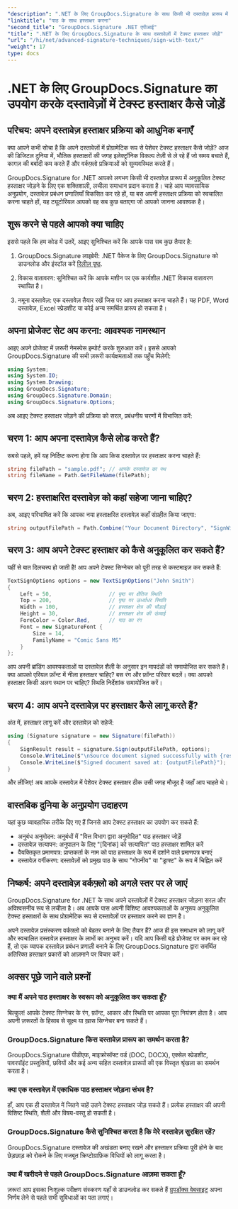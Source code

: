 ```yaml
---
"description": ".NET के लिए GroupDocs.Signature के साथ किसी भी दस्तावेज़ प्रारूप में पेशेवर टेक्स्ट हस्ताक्षर जोड़ने का तरीका जानें। पूर्ण कोड उदाहरणों के साथ सरल कार्यान्वयन।"
"linktitle": "पाठ के साथ हस्ताक्षर करना"
"second_title": "GroupDocs.Signature .NET एपीआई"
"title": ".NET के लिए GroupDocs.Signature के साथ दस्तावेज़ों में टेक्स्ट हस्ताक्षर जोड़ें"
"url": "/hi/net/advanced-signature-techniques/sign-with-text/"
"weight": 17
type: docs
---
```

# .NET के लिए GroupDocs.Signature का उपयोग करके दस्तावेज़ों में टेक्स्ट हस्ताक्षर कैसे जोड़ें

## परिचय: अपने दस्तावेज़ हस्ताक्षर प्रक्रिया को आधुनिक बनाएँ

क्या आपने कभी सोचा है कि अपने दस्तावेज़ों में प्रोग्रामेटिक रूप से पेशेवर टेक्स्ट हस्ताक्षर कैसे जोड़ें? आज की डिजिटल दुनिया में, भौतिक हस्ताक्षरों की जगह इलेक्ट्रॉनिक विकल्प तेज़ी से ले रहे हैं जो समय बचाते हैं, कागज़ की बर्बादी कम करते हैं और वर्कफ़्लो प्रक्रियाओं को सुव्यवस्थित करते हैं।

GroupDocs.Signature for .NET आपको लगभग किसी भी दस्तावेज़ प्रारूप में अनुकूलित टेक्स्ट हस्ताक्षर जोड़ने के लिए एक शक्तिशाली, लचीला समाधान प्रदान करता है। चाहे आप व्यावसायिक अनुप्रयोग, दस्तावेज़ प्रबंधन प्रणालियाँ विकसित कर रहे हों, या बस अपनी हस्ताक्षर प्रक्रिया को स्वचालित करना चाहते हों, यह ट्यूटोरियल आपको वह सब कुछ बताएगा जो आपको जानना आवश्यक है।

## शुरू करने से पहले आपको क्या चाहिए

इससे पहले कि हम कोड में उतरें, आइए सुनिश्चित करें कि आपके पास सब कुछ तैयार है:

1. GroupDocs.Signature लाइब्रेरी: .NET पैकेज के लिए GroupDocs.Signature को डाउनलोड और इंस्टॉल करें [रिलीज़ पृष्ठ](https://releases.groupdocs.com/signature/net/).

2. विकास वातावरण: सुनिश्चित करें कि आपके मशीन पर एक कार्यशील .NET विकास वातावरण स्थापित है।

3. नमूना दस्तावेज़: एक दस्तावेज़ तैयार रखें जिस पर आप हस्ताक्षर करना चाहते हैं। यह PDF, Word दस्तावेज़, Excel स्प्रेडशीट या कोई अन्य समर्थित प्रारूप हो सकता है।

## अपना प्रोजेक्ट सेट अप करना: आवश्यक नामस्थान

आइए अपने प्रोजेक्ट में ज़रूरी नेमस्पेस इम्पोर्ट करके शुरुआत करें। इससे आपको GroupDocs.Signature की सभी ज़रूरी कार्यक्षमताओं तक पहुँच मिलेगी:

```csharp
using System;
using System.IO;
using System.Drawing;
using GroupDocs.Signature;
using GroupDocs.Signature.Domain;
using GroupDocs.Signature.Options;
```

अब आइए टेक्स्ट हस्ताक्षर जोड़ने की प्रक्रिया को सरल, प्रबंधनीय चरणों में विभाजित करें:

## चरण 1: आप अपना दस्तावेज़ कैसे लोड करते हैं?

सबसे पहले, हमें यह निर्दिष्ट करना होगा कि आप किस दस्तावेज़ पर हस्ताक्षर करना चाहते हैं:

```csharp
string filePath = "sample.pdf"; // आपके दस्तावेज़ का पथ
string fileName = Path.GetFileName(filePath);
```

## चरण 2: हस्ताक्षरित दस्तावेज़ को कहां सहेजा जाना चाहिए?

अब, आइए परिभाषित करें कि आपका नया हस्ताक्षरित दस्तावेज़ कहाँ संग्रहीत किया जाएगा:

```csharp
string outputFilePath = Path.Combine("Your Document Directory", "SignWithText", fileName);
```

## चरण 3: आप अपने टेक्स्ट हस्ताक्षर को कैसे अनुकूलित कर सकते हैं?

यहीं से बात दिलचस्प हो जाती है! आप अपने टेक्स्ट सिग्नेचर को पूरी तरह से कस्टमाइज़ कर सकते हैं:

```csharp
TextSignOptions options = new TextSignOptions("John Smith")
{
    Left = 50,                  // पृष्ठ पर क्षैतिज स्थिति
    Top = 200,                  // पृष्ठ पर ऊर्ध्वाधर स्थिति
    Width = 100,                // हस्ताक्षर क्षेत्र की चौड़ाई
    Height = 30,                // हस्ताक्षर क्षेत्र की ऊंचाई
    ForeColor = Color.Red,      // पाठ का रंग
    Font = new SignatureFont { 
        Size = 14, 
        FamilyName = "Comic Sans MS" 
    }
};
```

आप अपनी ब्रांडिंग आवश्यकताओं या दस्तावेज़ शैली के अनुसार इन मापदंडों को समायोजित कर सकते हैं। क्या आपको एरियल फ़ॉन्ट में नीला हस्ताक्षर चाहिए? बस रंग और फ़ॉन्ट परिवार बदलें। क्या आपको हस्ताक्षर किसी अलग स्थान पर चाहिए? स्थिति निर्देशांक समायोजित करें।

## चरण 4: आप अपने दस्तावेज़ पर हस्ताक्षर कैसे लागू करते हैं?

अंत में, हस्ताक्षर लागू करें और दस्तावेज़ को सहेजें:

```csharp
using (Signature signature = new Signature(filePath))
{
    SignResult result = signature.Sign(outputFilePath, options);
    Console.WriteLine($"\nSource document signed successfully with {result.Succeeded.Count} signature(s).");
    Console.WriteLine($"Signed document saved at: {outputFilePath}");
}
```

और लीजिए! अब आपके दस्तावेज़ में पेशेवर टेक्स्ट हस्ताक्षर ठीक उसी जगह मौजूद है जहाँ आप चाहते थे।

## वास्तविक दुनिया के अनुप्रयोग उदाहरण

यहां कुछ व्यावहारिक तरीके दिए गए हैं जिनसे आप टेक्स्ट हस्ताक्षर का उपयोग कर सकते हैं:

- अनुबंध अनुमोदन: अनुबंधों में "वित्त विभाग द्वारा अनुमोदित" पाठ हस्ताक्षर जोड़ें
- दस्तावेज़ सत्यापन: अनुपालन के लिए "[दिनांक] को सत्यापित" पाठ हस्ताक्षर शामिल करें
- वैयक्तिकृत प्रमाणपत्र: प्राप्तकर्ता के नाम को पाठ हस्ताक्षर के रूप में दर्शाने वाले प्रमाणपत्र बनाएं
- दस्तावेज़ वर्गीकरण: दस्तावेज़ों को प्रमुख पाठ के साथ "गोपनीय" या "ड्राफ्ट" के रूप में चिह्नित करें

## निष्कर्ष: अपने दस्तावेज़ वर्कफ़्लो को अगले स्तर पर ले जाएं

GroupDocs.Signature for .NET के साथ अपने दस्तावेज़ों में टेक्स्ट हस्ताक्षर जोड़ना सरल और अविश्वसनीय रूप से लचीला है। अब आपके पास अपनी विशिष्ट आवश्यकताओं के अनुरूप अनुकूलित टेक्स्ट हस्ताक्षरों के साथ प्रोग्रामेटिक रूप से दस्तावेज़ों पर हस्ताक्षर करने का ज्ञान है।

अपने दस्तावेज़ प्रसंस्करण वर्कफ़्लो को बेहतर बनाने के लिए तैयार हैं? आज ही इस समाधान को लागू करें और स्वचालित दस्तावेज़ हस्ताक्षर के लाभों का अनुभव करें। यदि आप किसी बड़े प्रोजेक्ट पर काम कर रहे हैं, तो एक व्यापक दस्तावेज़ प्रबंधन प्रणाली बनाने के लिए GroupDocs.Signature द्वारा समर्थित अतिरिक्त हस्ताक्षर प्रकारों को आज़माने पर विचार करें।

## अक्सर पूछे जाने वाले प्रश्नों

### क्या मैं अपने पाठ हस्ताक्षर के स्वरूप को अनुकूलित कर सकता हूँ?

बिल्कुल! आपके टेक्स्ट सिग्नेचर के रंग, फ़ॉन्ट, आकार और स्थिति पर आपका पूरा नियंत्रण होता है। आप अपनी ज़रूरतों के हिसाब से सूक्ष्म या ख़ास सिग्नेचर बना सकते हैं।

### GroupDocs.Signature किस दस्तावेज़ प्रारूप का समर्थन करता है?

GroupDocs.Signature पीडीएफ, माइक्रोसॉफ्ट वर्ड (DOC, DOCX), एक्सेल स्प्रेडशीट, पावरपॉइंट प्रस्तुतियों, छवियों और कई अन्य सहित दस्तावेज़ प्रारूपों की एक विस्तृत श्रृंखला का समर्थन करता है।

### क्या एक दस्तावेज़ में एकाधिक पाठ हस्ताक्षर जोड़ना संभव है?

हाँ, आप एक ही दस्तावेज़ में जितने चाहें उतने टेक्स्ट हस्ताक्षर जोड़ सकते हैं। प्रत्येक हस्ताक्षर की अपनी विशिष्ट स्थिति, शैली और विषय-वस्तु हो सकती है।

### GroupDocs.Signature कैसे सुनिश्चित करता है कि मेरे दस्तावेज़ सुरक्षित रहें?

GroupDocs.Signature दस्तावेज़ की अखंडता बनाए रखने और हस्ताक्षर प्रक्रिया पूरी होने के बाद छेड़छाड़ को रोकने के लिए मजबूत क्रिप्टोग्राफ़िक विधियों को लागू करता है।

### क्या मैं खरीदने से पहले GroupDocs.Signature आज़मा सकता हूँ?

ज़रूर! आप इसका निःशुल्क परीक्षण संस्करण यहाँ से डाउनलोड कर सकते हैं [ग्रुपडॉक्स वेबसाइट](https://releases.groupdocs.com/) अपना निर्णय लेने से पहले सभी सुविधाओं का पता लगाएं।